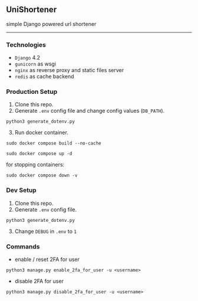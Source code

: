 ## UniShortener

simple Django powered url shortener

---

### Technologies
- `Django` 4.2
- `gunicorn` as wsgi
- `nginx` as reverse proxy and static files server
- `redis` as cache backend

### Production Setup
1. Clone this repo.
2. Generate `.env` config file and change config values (`DB_PATH`).
```
python3 generate_dotenv.py
```
3. Run docker container.
```
sudo docker compose build --no-cache
```
```
sudo docker compose up -d
```

for stopping containers:
```
sudo docker compose down -v
```

### Dev Setup
1. Clone this repo.
2. Generate `.env` config file.
```
python3 generate_dotenv.py
```
3. Change `DEBUG` in `.env` to `1`

### Commands
- enable / reset 2FA for user
```
python3 manage.py enable_2fa_for_user -u <username>
```

- disable 2FA for user
```
python3 manage.py disable_2fa_for_user -u <username>
```

